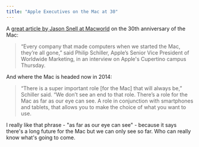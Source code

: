 ```yaml
---
title: "Apple Executives on the Mac at 30"
---
```

<p>A <a href="https://www.macworld.com/article/2090829/apple-executives-on-the-mac-at-30-the-mac-keeps-going-forever.html">great article by Jason Snell at Macworld</a> on the 30th anniversary of the Mac:</p>
<blockquote><p>
  “Every company that made computers when we started the Mac, they’re all gone,” said Philip Schiller, Apple’s Senior Vice President of Worldwide Marketing, in an interview on Apple's Cupertino campus Thursday.
</p></blockquote>
<p>And where the Mac is headed now in 2014:</p>
<blockquote><p>
  “There is a super important role [for the Mac] that will always be,” Schiller said. “We don’t see an end to that role. There’s a role for the Mac as far as our eye can see. A role in conjunction with smartphones and tablets, that allows you to make the choice of what you want to use.
</p></blockquote>
<p>I really like that phrase - "as far as our eye can see" - because it says there's a long future for the Mac but we can only see so far. Who can really know what's going to come.</p>
